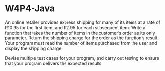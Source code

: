 # W4P4-Java

An online retailer provides express shipping for many of its items at a rate of R10.95 for the first item, and R2.95 for each subsequent item. Write a function that takes the number of items in the customer’s order as its only parameter. Return the shipping charge for the order as the function’s result. Your program must read the number of items purchased from the user and display the shipping charge.

Devise multiple test cases for your program, and carry out testing to ensure that your program delivers the expected results.
